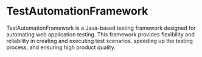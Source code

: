 # TestAutomationFramework
TestAutomationFramework is a Java-based testing framework designed for automating web application testing. This framework provides flexibility and reliability in creating and executing test scenarios, speeding up the testing process, and ensuring high product quality.
